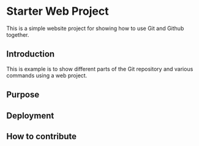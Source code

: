 # Starter Web Project

This is a simple website project for showing how to use Git and Github together.

## Introduction

This is example is to show different parts of the Git repository and various commands using a web project.

## Purpose

## Deployment

## How to contribute